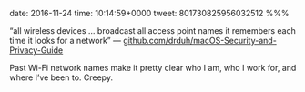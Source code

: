 date: 2016-11-24
time: 10:14:59+0000
tweet: 801730825956032512
%%%

“all wireless devices … broadcast all access point names it remembers each time it looks for a network” — [github.com/drduh/macOS-Security-and-Privacy-Guide](https://github.com/drduh/macOS-Security-and-Privacy-Guide)

Past Wi-Fi network names make it pretty clear who I am, who I work for, and where I’ve been to. Creepy.
